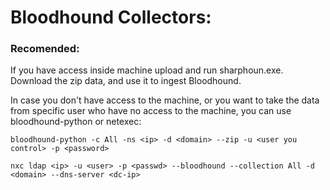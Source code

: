 # Bloodhound Collectors:
### Recomended:
If you have access inside machine upload and run sharphoun.exe. Download the zip data, and use it to ingest Bloodhound.

In case you don't have access to the machine, or you want to take the data from specific user who have no access to the machine, you can use bloodhound-python or netexec:

`bloodhound-python -c All -ns <ip> -d <domain> --zip -u <user you control> -p <password>`

`nxc ldap <ip> -u <user> -p <passwd> --bloodhound --collection All -d <domain> --dns-server <dc-ip>`

